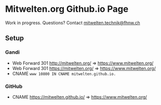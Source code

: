 # Mitwelten.org Github.io Page
Work in progress. Questions? Contact [mitwelten.technik@fhnw.ch](mailto:mitwelten.technik@fhnw.ch)

## Setup
### Gandi
* Web Forward 301 http://mitwelten.org/ => https://www.mitwelten.org/
* Web Forward 301 https://mitwelten.org/ => https://www.mitwelten.org/
* CNAME `www 10800 IN CNAME mitwelten.github.io.`

### GitHub
* CNAME https://mitwelten.github.io/ => https://www.mitwelten.org/
